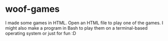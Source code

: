 # woof-games
I made some games in HTML. Open an HTML file to play one of the games. I might also make a program in Bash to play them on a terminal-based operating system or just for fun :D
